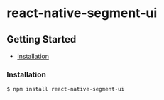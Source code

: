 # react-native-segment-ui

## Getting Started

- [Installation](#installation)

### Installation

```bash
$ npm install react-native-segment-ui
```